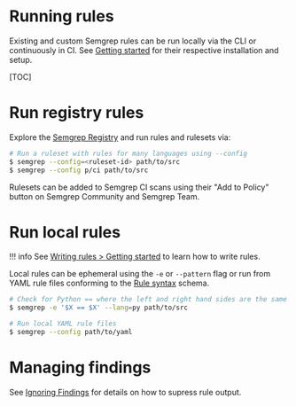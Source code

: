 # Running rules

Existing and custom Semgrep rules can be run locally via the CLI or continuously in CI. See [Getting started](getting-started.md) for their respective installation and setup.

[TOC]

# Run registry rules

Explore the [Semgrep Registry](https://semgrep.dev/explore) and run rules and rulesets via:

```sh
# Run a ruleset with rules for many languages using --config
$ semgrep --config=<ruleset-id> path/to/src
$ semgrep --config p/ci path/to/src
```

Rulesets can be added to Semgrep CI scans using their "Add to Policy" button on Semgrep Community and Semgrep Team.

# Run local rules

!!! info
    See [Writing rules > Getting started](writing-rules/overview.md) to learn how to write rules.

Local rules can be ephemeral using the `-e` or `--pattern` flag or run from YAML rule files conforming to the [Rule syntax](writing-rules/rule-syntax.md) schema.

```sh
# Check for Python == where the left and right hand sides are the same (often a bug)
$ semgrep -e '$X == $X' --lang=py path/to/src

# Run local YAML rule files
$ semgrep --config path/to/yaml
```

# Managing findings

See [Ignoring Findings](ignoring-findings.md) for details on how to supress rule output.

